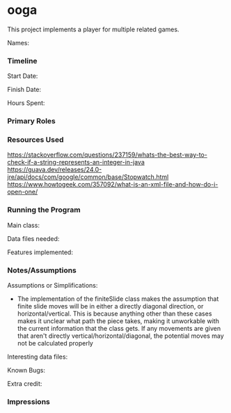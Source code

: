 ooga
====

This project implements a player for multiple related games.

Names:


### Timeline

Start Date: 

Finish Date: 

Hours Spent:

### Primary Roles


### Resources Used
https://stackoverflow.com/questions/237159/whats-the-best-way-to-check-if-a-string-represents-an-integer-in-java
https://guava.dev/releases/24.0-jre/api/docs/com/google/common/base/Stopwatch.html
https://www.howtogeek.com/357092/what-is-an-xml-file-and-how-do-i-open-one/

### Running the Program

Main class:

Data files needed: 

Features implemented:



### Notes/Assumptions

Assumptions or Simplifications:
-  The implementation of the finiteSlide class makes the assumption that finite slide moves will be in either a directly
diagonal direction, or horizontal/vertical. This is because anything other than these cases makes
it unclear what path the piece takes, making it unworkable with the current information that the
class gets. If any movements are given that aren't directly vertical/horizontal/diagonal, the potential 
   moves may not be calculated properly


Interesting data files:

Known Bugs:

Extra credit:


### Impressions

